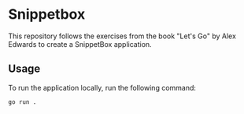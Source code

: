 # Snippetbox

This repository follows the exercises from the book "Let's Go" by Alex Edwards 
to create a SnippetBox application.

## Usage

To run the application locally, run the following command:

```bash
go run .
```
